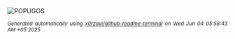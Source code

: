 <div align="justify">
<picture>
    <source media="(prefers-color-scheme: dark)" srcset="https://i.ibb.co/cXk1Cw5N/output-gif.gif">
    <source media="(prefers-color-scheme: light)" srcset="https://i.ibb.co/cXk1Cw5N/output-gif.gif">
    <img alt="POPUGOS" src="https://i.ibb.co/cXk1Cw5N/output-gif.gif">
</picture>

<sub><i>Generated automatically using [x0rzavi/github-readme-terminal](https://github.com/x0rzavi/github-readme-terminal) on Wed Jun 04 05:58:43 AM +05 2025</i></sub>
</div>